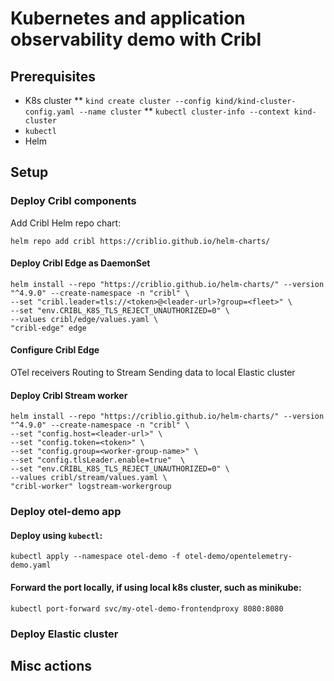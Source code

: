 # Kubernetes and application observability demo with Cribl
## Prerequisites
* K8s cluster
** `kind create cluster --config kind/kind-cluster-config.yaml --name cluster`
** `kubectl cluster-info --context kind-cluster`
* `kubectl`
* Helm
## Setup
### Deploy Cribl components
Add Cribl Helm repo chart:
```
helm repo add cribl https://criblio.github.io/helm-charts/
```
#### Deploy Cribl Edge as DaemonSet
```
helm install --repo "https://criblio.github.io/helm-charts/" --version "^4.9.0" --create-namespace -n "cribl" \
--set "cribl.leader=tls://<token>@<leader-url>?group=<fleet>" \
--set "env.CRIBL_K8S_TLS_REJECT_UNAUTHORIZED=0" \
--values cribl/edge/values.yaml \
"cribl-edge" edge
```
#### Configure Cribl Edge
OTel receivers
Routing to Stream
Sending data to local Elastic cluster
#### Deploy Cribl Stream worker
```
helm install --repo "https://criblio.github.io/helm-charts/" --version "^4.9.0" --create-namespace -n "cribl" \
--set "config.host=<leader-url>" \
--set "config.token=<token>" \
--set "config.group=<worker-group-name>" \
--set "config.tlsLeader.enable=true"  \
--set "env.CRIBL_K8S_TLS_REJECT_UNAUTHORIZED=0" \
--values cribl/stream/values.yaml \
"cribl-worker" logstream-workergroup
```
### Deploy otel-demo app
#### Deploy using `kubectl`:
```
kubectl apply --namespace otel-demo -f otel-demo/opentelemetry-demo.yaml
```
#### Forward the port locally, if using local k8s cluster, such as minikube:
```
kubectl port-forward svc/my-otel-demo-frontendproxy 8080:8080
```
### Deploy Elastic cluster
## Misc actions